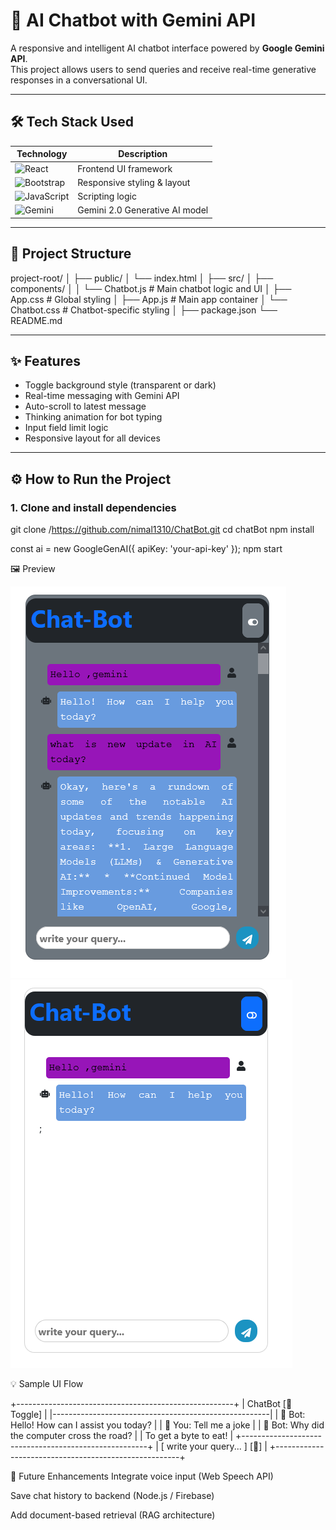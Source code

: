 # 🤖 AI Chatbot with Gemini API

A responsive and intelligent AI chatbot interface powered by **Google Gemini API**.  
This project allows users to send queries and receive real-time generative responses in a conversational UI.

---

## 🛠️ Tech Stack Used

| Technology | Description |
|------------|-------------|
| ![React](https://img.shields.io/badge/React-20232A?style=for-the-badge&logo=react&logoColor=61DAFB) | Frontend UI framework |
| ![Bootstrap](https://img.shields.io/badge/Bootstrap-563D7C?style=for-the-badge&logo=bootstrap&logoColor=white) | Responsive styling & layout |
| ![JavaScript](https://img.shields.io/badge/JavaScript-F7DF1E?style=for-the-badge&logo=javascript&logoColor=black) | Scripting logic |
| ![Gemini](https://img.shields.io/badge/Google%20GenAI-4285F4?style=for-the-badge&logo=google&logoColor=white) | Gemini 2.0 Generative AI model |

---

## 📁 Project Structure




project-root/
│
├── public/
│   └── index.html
│
├── src/
│   ├── components/
│   │   └── Chatbot.js       # Main chatbot logic and UI
│   ├── App.css              # Global styling
│   ├── App.js               # Main app container
│   └── Chatbot.css          # Chatbot-specific styling
│
├── package.json
└── README.md



---

## ✨ Features

- Toggle background style (transparent or dark)
- Real-time messaging with Gemini API
- Auto-scroll to latest message
- Thinking animation for bot typing
- Input field limit logic
- Responsive layout for all devices

---

## ⚙️ How to Run the Project

### 1. Clone and install dependencies


git clone /https://github.com/nimal1310/ChatBot.git
cd chatBot
npm install

const ai = new GoogleGenAI({ apiKey: 'your-api-key' });
npm start

🖼️ Preview


![Chatbot Screenshot1](./ScreenShot1.png)
![Chatbot Screenshot2](./ScreenShot2.png)


💡 Sample UI Flow

+------------------------------------------------------+
| ChatBot [🔘 Toggle]                                   |
|------------------------------------------------------|
| 🧠 Bot: Hello! How can I assist you today?           |
| 👤 You: Tell me a joke                              |
| 🧠 Bot: Why did the computer cross the road?        |
|         To get a byte to eat!                        |
+------------------------------------------------------+
| [ write your query... ]   [🚀]                        |
+------------------------------------------------------+

🔮 Future Enhancements
Integrate voice input (Web Speech API)

Save chat history to backend (Node.js / Firebase)

Add document-based retrieval (RAG architecture)
